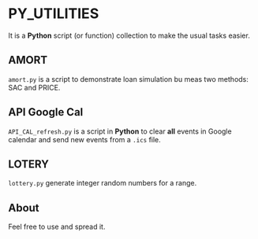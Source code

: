 # PY_UTILITIES

It is a **Python** script (or function) collection to make the usual tasks easier.

## AMORT

`amort.py` is a script to demonstrate loan simulation bu meas two methods: SAC and PRICE.

## API Google Cal

`API_CAL_refresh.py` is a script in **Python** to clear **all** events in
Google calendar and send new events from a `.ics` file.

## LOTERY

`lottery.py` generate integer random numbers for a range.

## About

Feel free to use and spread it.


